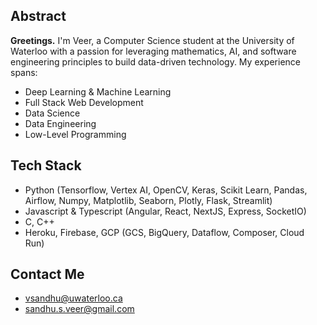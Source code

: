 ## Abstract

**Greetings.** I'm Veer, a Computer Science student at the University of Waterloo with a passion for leveraging mathematics, AI, and software engineering principles to build data-driven technology. My experience spans:
- Deep Learning & Machine Learning
- Full Stack Web Development
- Data Science
- Data Engineering
- Low-Level Programming

## Tech Stack
- Python (Tensorflow, Vertex AI, OpenCV, Keras, Scikit Learn, Pandas, Airflow, Numpy, Matplotlib, Seaborn, Plotly, Flask, Streamlit)
- Javascript & Typescript (Angular, React, NextJS, Express, SocketIO)
- C, C++
- Heroku, Firebase, GCP (GCS, BigQuery, Dataflow, Composer, Cloud Run)

## Contact Me
- vsandhu@uwaterloo.ca
- sandhu.s.veer@gmail.com

